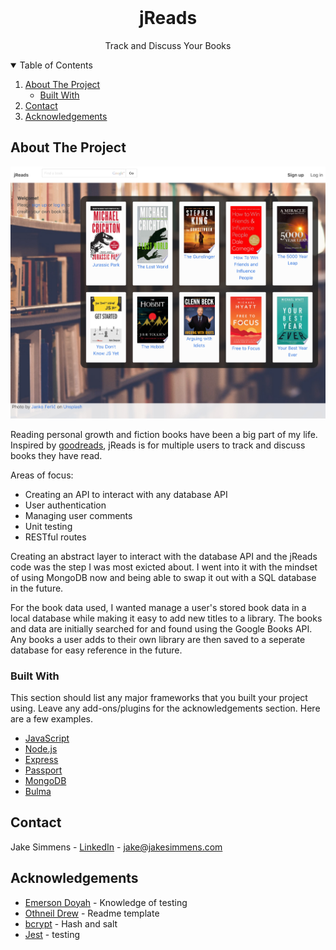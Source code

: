 <!-- PROJECT LOGO -->
<br />
<p align="center">
  <h1 align="center">jReads</h1>

  <p align="center">
    Track and Discuss Your Books
    <br />
  </p>
</p>


<!-- TABLE OF CONTENTS -->
<details open="open">
  <summary>Table of Contents</summary>
  <ol>
    <li>
      <a href="#about-the-project">About The Project</a>
      <ul>
        <li><a href="#built-with">Built With</a></li>
      </ul>
    </li>
    <li><a href="#contact">Contact</a></li>
    <li><a href="#acknowledgements">Acknowledgements</a></li>
  </ol>
</details>



<!-- ABOUT THE PROJECT -->
## About The Project

<img src="./public/images/bookAppHome.jpg">

Reading personal growth and fiction books have been a big part of my life.  Inspired by [goodreads](https://www.goodreads.com/), jReads is for multiple users to track and discuss books they have read.

Areas of focus:

<ul>
  <li>Creating an API to interact with any database API</li>
  <li>User authentication</li>
  <li>Managing user comments</li>
  <li>Unit testing</li>
  <li>RESTful routes</li>
</ul>

Creating an abstract layer to interact with the database API and the jReads code was the step I was most exicted about.  I went into it with the mindset of using MongoDB now and being able to swap it out with a SQL database in the future.

For the book data used, I wanted manage a user's stored book data in a local database while making it easy to add new titles to a library.  The books and data are initially searched for and found using the Google Books API.  Any books a user adds to their own library are then saved to a seperate database for easy reference in the future.

### Built With

This section should list any major frameworks that you built your project using. Leave any add-ons/plugins for the acknowledgements section. Here are a few examples.
* [JavaScript](https://www.ecma-international.org/technical-committees/tc39/)
* [Node.js](https://nodejs.org)
* [Express](https://expressjs.com)
* [Passport](http://passportjs.org)
* [MongoDB](https://mongodb.com)
* [Bulma](https://bulma.io)

<!-- CONTACT -->
## Contact

Jake Simmens - [LinkedIn](https://linkedin.com/in/jakesimmens) - jake@jakesimmens.com

<!--Project Link: [http://jakesimmens.com](http://jakesimmens.com) -->



<!-- ACKNOWLEDGEMENTS -->
## Acknowledgements
* [Emerson Doyah](https://github.com/emerzonic) - Knowledge of testing
* [Othneil Drew](https://github.com/othneildrew/Best-README-Template) - Readme template
* [bcrypt](https://www.npmjs.com/package/bcrypt) - Hash and salt
* [Jest](https://jestjs.io/) - testing

